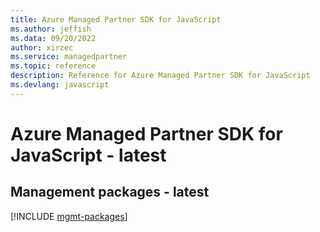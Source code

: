 ```yaml
---
title: Azure Managed Partner SDK for JavaScript
ms.author: jeffish
ms.data: 09/20/2022
author: xirzec
ms.service: managedpartner
ms.topic: reference
description: Reference for Azure Managed Partner SDK for JavaScript
ms.devlang: javascript
---
```

# Azure Managed Partner SDK for JavaScript - latest

## Management packages - latest
[!INCLUDE [mgmt-packages](managed-partner-mgmt-index.md)]